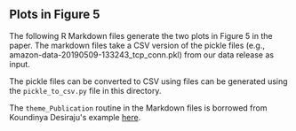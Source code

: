 ## Plots in Figure 5


The following R Markdown files generate the two plots in Figure 5 in the paper. The markdown files take a CSV version of the pickle files (e.g., amazon-data-20190509-133243_tcp_conn.pkl) from our data release as input.

The pickle files can be converted to CSV using files can be generated using the `pickle_to_csv.py` file in this directory.

The `theme_Publication` routine in the Markdown files is borrowed from Koundinya Desiraju's example [here](https://rpubs.com/Koundy/71792). 
